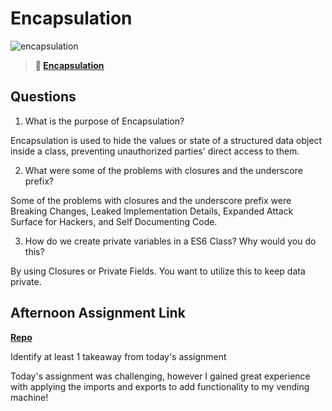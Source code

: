 # Encapsulation

![encapsulation](https://bcw.blob.core.windows.net/public/img/journals/5838157482080222)

> **📖 [Encapsulation](https://codeworksacademy.com/fs-student-guide/resources/wk3/02-Encapsulation)**

## Questions

1. What is the purpose of Encapsulation?

Encapsulation is used to hide the values or state of a structured data object inside a class, preventing unauthorized parties' direct access to them.

2. What were some of the problems with closures and the underscore prefix?

Some of the problems with closures and the underscore prefix were Breaking Changes, Leaked Implementation Details, Expanded Attack Surface for Hackers, and Self Documenting Code.


3. How do we create private variables in a ES6 Class? Why would you do this?

By using Closures or Private Fields. You want to utilize this to keep data private.



## Afternoon Assignment Link

**[Repo](https://github.com/KarinnaGorrono/Vending-Machine)**

Identify at least 1 takeaway from today's assignment

Today's assignment was challenging, however I gained great experience with applying the imports and exports to add functionality to my vending machine!
